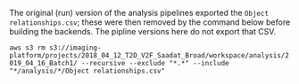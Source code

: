 The original (run) version of the analysis pipelines exported the `Object relationships.csv`; these were then removed by the command below before building the backends.  The pipline versions here do not export that CSV.

`aws s3 rm s3://imaging-platform/projects/2018_04_12_T2D_V2F_Saadat_Broad/workspace/analysis/2019_04_16_Batch1/ --recursive --exclude "*.*" --include "*/analysis/*/Object relationships.csv"`
